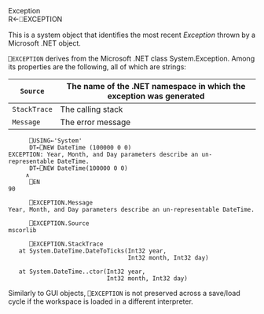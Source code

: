 <div class="heading">
  <div class="name">Exception</div>
  <div class="command">R←⎕EXCEPTION</div>
</div>

This is a system object that identifies the most recent *Exception* thrown by a Microsoft .NET object.

`⎕EXCEPTION` derives from the Microsoft .NET class System.Exception. Among its properties are the following, all of which are strings:

| `Source` | The name of the .NET namespace in which the exception was generated |
| --- | --- |
| `StackTrace` | The calling stack |
| `Message` | The error message |

```apl
      ⎕USING←'System'
      DT←⎕NEW DateTime (100000 0 0)
EXCEPTION: Year, Month, and Day parameters describe an un-representable DateTime.
      DT←⎕NEW DateTime(100000 0 0)
     ∧
      ⎕EN
90
```
```apl
      ⎕EXCEPTION.Message
Year, Month, and Day parameters describe an un-representable DateTime.

      ⎕EXCEPTION.Source
mscorlib

      ⎕EXCEPTION.StackTrace
   at System.DateTime.DateToTicks(Int32 year,
                                  Int32 month, Int32 day)

   at System.DateTime..ctor(Int32 year,
                            Int32 month, Int32 day)
```

Similarly to GUI objects, `⎕EXCEPTION` is not preserved across a save/load cycle if the workspace is loaded in a different interpreter.
